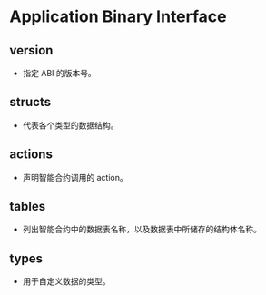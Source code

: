 # Application Binary Interface

## version

+ 指定 ABI 的版本号。

## structs

+ 代表各个类型的数据结构。

## actions

+ 声明智能合约调用的 action。

## tables

+ 列出智能合约中的数据表名称，以及数据表中所储存的结构体名称。

## types

+ 用于自定义数据的类型。
